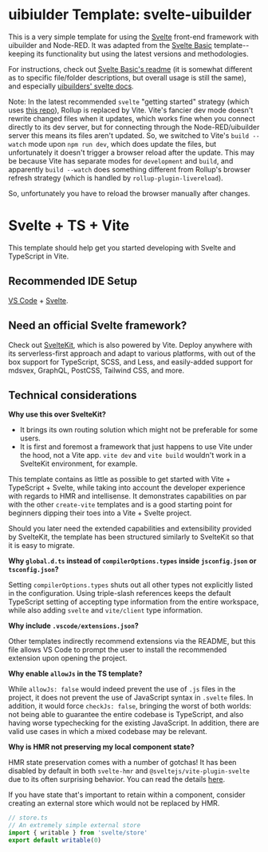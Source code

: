 # uibiulder Template: svelte-uibuilder

This is a very simple template for using the [Svelte](https://svelte.dev/) front-end framework with uibuilder and Node-RED. It was adapted from the [Svelte Basic](https://github.com/TotallyInformation/node-red-contrib-uibuilder/tree/v6.0.0/templates/svelte-basic) template--keeping its functionality but using the latest versions and methodologies.

For instructions, check out [Svelte Basic's readme](https://github.com/TotallyInformation/node-red-contrib-uibuilder/tree/v6.0.0/templates/svelte-basic#readme) (it is somewhat different as to specific file/folder descriptions, but overall usage is still the same), and especially [uibuilders' svelte docs](https://totallyinformation.github.io/node-red-contrib-uibuilder/#/svelte).

Note: In the latest recommended `svelte` "getting started" strategy (which uses [this repo](https://github.com/vitejs/vite/tree/main/packages/create-vite/template-svelte)), Rollup is replaced by Vite.  Vite's fancier dev mode doesn't rewrite changed files when it updates, which works fine when you connect directly to its dev server, but for connecting through the Node-RED/uibuilder server this means its files aren't updated. So, we switched to Vite's `build --watch` mode upon `npm run dev`, which does update the files, but unfortunately it doesn't trigger a browser reload after the update. This may be because Vite has separate modes for `development` and `build`, and apparently `build --watch` does something different from Rollup's browser refresh strategy (which is handled by `rollup-plugin-livereload`).

So, unfortunately you have to reload the browser manually after changes.

# Svelte + TS + Vite

This template should help get you started developing with Svelte and TypeScript in Vite.

## Recommended IDE Setup

[VS Code](https://code.visualstudio.com/) + [Svelte](https://marketplace.visualstudio.com/items?itemName=svelte.svelte-vscode).

## Need an official Svelte framework?

Check out [SvelteKit](https://github.com/sveltejs/kit#readme), which is also powered by Vite. Deploy anywhere with its serverless-first approach and adapt to various platforms, with out of the box support for TypeScript, SCSS, and Less, and easily-added support for mdsvex, GraphQL, PostCSS, Tailwind CSS, and more.

## Technical considerations

**Why use this over SvelteKit?**

- It brings its own routing solution which might not be preferable for some users.
- It is first and foremost a framework that just happens to use Vite under the hood, not a Vite app.
  `vite dev` and `vite build` wouldn't work in a SvelteKit environment, for example.

This template contains as little as possible to get started with Vite + TypeScript + Svelte, while taking into account the developer experience with regards to HMR and intellisense. It demonstrates capabilities on par with the other `create-vite` templates and is a good starting point for beginners dipping their toes into a Vite + Svelte project.

Should you later need the extended capabilities and extensibility provided by SvelteKit, the template has been structured similarly to SvelteKit so that it is easy to migrate.

**Why `global.d.ts` instead of `compilerOptions.types` inside `jsconfig.json` or `tsconfig.json`?**

Setting `compilerOptions.types` shuts out all other types not explicitly listed in the configuration. Using triple-slash references keeps the default TypeScript setting of accepting type information from the entire workspace, while also adding `svelte` and `vite/client` type information.

**Why include `.vscode/extensions.json`?**

Other templates indirectly recommend extensions via the README, but this file allows VS Code to prompt the user to install the recommended extension upon opening the project.

**Why enable `allowJs` in the TS template?**

While `allowJs: false` would indeed prevent the use of `.js` files in the project, it does not prevent the use of JavaScript syntax in `.svelte` files. In addition, it would force `checkJs: false`, bringing the worst of both worlds: not being able to guarantee the entire codebase is TypeScript, and also having worse typechecking for the existing JavaScript. In addition, there are valid use cases in which a mixed codebase may be relevant.

**Why is HMR not preserving my local component state?**

HMR state preservation comes with a number of gotchas! It has been disabled by default in both `svelte-hmr` and `@sveltejs/vite-plugin-svelte` due to its often surprising behavior. You can read the details [here](https://github.com/rixo/svelte-hmr#svelte-hmr).

If you have state that's important to retain within a component, consider creating an external store which would not be replaced by HMR.

```ts
// store.ts
// An extremely simple external store
import { writable } from 'svelte/store'
export default writable(0)
```
